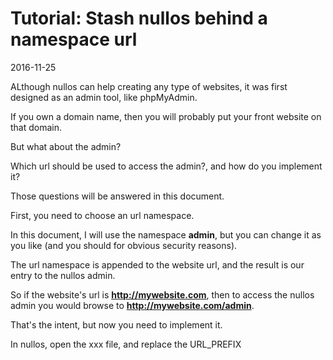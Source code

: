Tutorial: Stash nullos behind a namespace url
=================
2016-11-25


ALthough nullos can help creating any type of websites, it was first designed as an admin tool, like phpMyAdmin.


If you own a domain name, then you will probably put your front website on that domain.


But what about the admin?

Which url should be used to access the admin?, and how do you implement it?


Those questions will be answered in this document.




First, you need to choose an url namespace.

In this document, I will use the namespace **admin**, but you can change it as you like (and you should for obvious security reasons).

The url namespace is appended to the website url, and the result is our entry to the nullos admin.


So if the website's url is **http://mywebsite.com**, then to access the nullos admin you would browse to **http://mywebsite.com/admin**.
 
 
That's the intent, but now you need to implement it.
 
 
 
In nullos, open the xxx file, and replace the URL_PREFIX 

